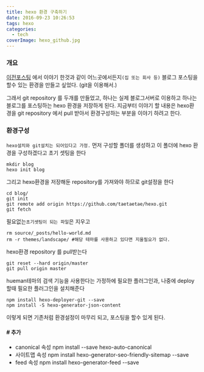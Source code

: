 ```yaml
---
title: hexo 환경 구축하기
date: 2016-09-23 10:26:53
tags: hexo
categories:
  - tech
coverImage: hexo_github.jpg
---
```

### 개요

[이전포스팅](/2016/09/18/hexo_github_blog) 에서 이야기 한것과 같이 어느곳에서든지`(집 또는 회사 등)` 블로그 포스팅을 할수 있는 환경을 만들고 싶었다. (git을 이용해서.)
<!-- more -->
그래서 git repository 를 두개를 만들었고, 하나는 실제 블로그서버로 이용하고 하나는 블로그를 포스팅하는 hexo 환경을 저장하게 된다. 지금부터 이야기 할 내용은 hexo환경을 git repository 에서 pull 받아서 환경구성하는 부분을 이야기 하려고 한다.

### 환경구성

`hexo설치와 git설치는 되어있다고 가정.`
먼저 구성할 폴더를 생성하고 이 폴더에 hexo 환경을 구성하겠다고 초기 셋팅을 한다
```
mkdir blog
hexo init blog
```
그리고 hexo환경을 저장해둔 repository를 가져와야 하므로 git설정을 한다
```
cd blog/
git init
git remote add origin https://github.com/taetaetae/hexo.git
git fetch
```
필요없는`초기셋팅이 되는 파일`은 지우고
```
rm source/_posts/hello-world.md
rm -r themes/landscape/ #해당 테마를 사용하고 있다면 지울필요가 없다.
```
hexo환경 repository 를 pull받는다
```
git reset --hard origin/master
git pull origin master
```
hueman테마의 검색 기능을 사용한다는 가정하에 필요한 플러그인과, 나중에 deploy 할때 필요한 플러그인을 설치해준다
```
npm install hexo-deployer-git --save
npm install -S hexo-generator-json-content
```

이렇게 되면 기존처럼 환경설정이 마무리 되고, 포스팅을 할수 있게 된다.

#### # 추가
- canonical 속성
npm install --save hexo-auto-canonical
- 사이트맵 속성
npm install hexo-generator-seo-friendly-sitemap --save
- feed 속성
npm install hexo-generator-feed --save